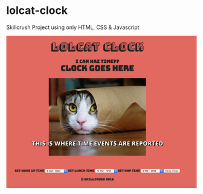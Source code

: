 # lolcat-clock
Skillcrush Project using only HTML, CSS &amp; Javascript

![](/images/lolcat-clock.png)
